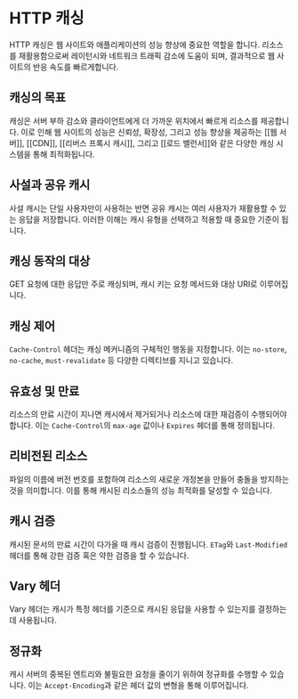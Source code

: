 # HTTP 캐싱
HTTP 캐싱은 웹 사이트와 애플리케이션의 성능 향상에 중요한 역할을 합니다. 리소스를 재활용함으로써 레이턴시와 네트워크 트래픽 감소에 도움이 되며, 결과적으로 웹 사이트의 반응 속도를 빠르게합니다.

## 캐싱의 목표
캐싱은 서버 부하 감소와 클라이언트에게 더 가까운 위치에서 빠르게 리소스를 제공합니다. 이로 인해 웹 사이트의 성능은 신뢰성, 확장성, 그리고 성능 향상을 제공하는 [[웹 서버]], [[CDN]], [[리버스 프록시 캐시]], 그리고 [[로드 밸런서]]와 같은 다양한 캐싱 시스템을 통해 최적화됩니다.

## 사설과 공유 캐시
사설 캐시는 단일 사용자만이 사용하는 반면 공유 캐시는 여러 사용자가 재활용할 수 있는 응답을 저장합니다. 이러한 이해는 캐시 유형을 선택하고 적용할 때 중요한 기준이 됩니다.

## 캐싱 동작의 대상
GET 요청에 대한 응답만 주로 캐싱되며, 캐시 키는 요청 메서드와 대상 URI로 이루어집니다.

## 캐싱 제어
`Cache-Control` 헤더는 캐싱 메커니즘의 구체적인 행동을 지정합니다. 이는 `no-store`, `no-cache`, `must-revalidate` 등 다양한 디렉티브를 지니고 있습니다.

## 유효성 및 만료
리소스의 만료 시간이 지나면 캐시에서 제거되거나 리소스에 대한 재검증이 수행되어야 합니다. 이는 `Cache-Control`의 `max-age` 값이나 `Expires` 헤더를 통해 정의됩니다.

## 리비전된 리소스
파일의 이름에 버전 번호를 포함하여 리소스의 새로운 개정본을 만들어 충돌을 방지하는 것을 의미합니다. 이를 통해 캐시된 리소스들의 성능 최적화를 달성할 수 있습니다.

## 캐시 검증
캐시된 문서의 만료 시간이 다가올 때 캐시 검증이 진행됩니다. `ETag`와 `Last-Modified` 헤더를 통해 강한 검증 혹은 약한 검증을 할 수 있습니다.

## Vary 헤더
Vary 헤더는 캐시가 특정 헤더를 기준으로 캐시된 응답을 사용할 수 있는지를 결정하는데 사용됩니다.

## 정규화
캐시 서버의 중복된 엔트리와 불필요한 요청을 줄이기 위하여 정규화를 수행할 수 있습니다. 이는 `Accept-Encoding`과 같은 헤더 값의 변형을 통해 이루어집니다.

